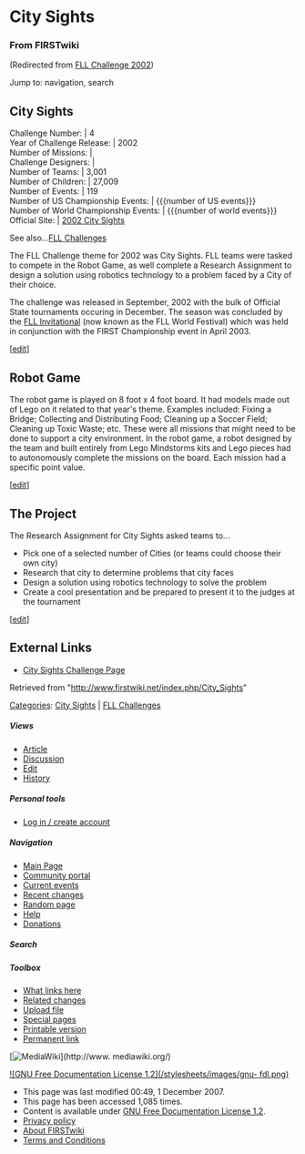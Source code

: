 # City Sights

### From FIRSTwiki

(Redirected from [FLL Challenge
2002](/index.php?title=FLL_Challenge_2002&redirect=no "FLL Challenge 2002" ))

Jump to: navigation, search

City Sights  
---  
Challenge Number: | 4  
Year of Challenge Release: | 2002  
Number of Missions: |  
Challenge Designers: |  
Number of Teams: | 3,001  
Number of Children: | 27,009  
Number of Events: | 119  
Number of US Championship Events: | {{{number of US events}}}  
Number of World Championship Events: | {{{number of world events}}}  
Official Site: | [2002 City
Sights](http://www.firstlegoleague.org/default.aspx?pid=7520
"http://www.firstlegoleague.org/default.aspx?pid=7520" )  
  
See also...[FLL Challenges](/index.php/FLL_Challenges "FLL Challenges" )

The FLL Challenge theme for 2002 was City Sights. FLL teams were tasked to
compete in the Robot Game, as well complete a Research Assignment to design a
solution using robotics technology to a problem faced by a City of their
choice.

The challenge was released in September, 2002 with the bulk of Official State
tournaments occuring in December. The season was concluded by the [FLL
Invitational](/index.php/FLL_World_Festival "FLL World Festival" ) (now known
as the FLL World Festival) which was held in conjunction with the FIRST
Championship event in April 2003.

[[edit](/index.php?title=City_Sights&action=edit&section=1 "Edit section:
Robot Game" )]

## Robot Game

The robot game is played on 8 foot x 4 foot board. It had models made out of
Lego on it related to that year's theme. Examples included: Fixing a Bridge;
Collecting and Distributing Food; Cleaning up a Soccer Field; Cleaning up
Toxic Waste; etc. These were all missions that might need to be done to
support a city environment. In the robot game, a robot designed by the team
and built entirely from Lego Mindstorms kits and Lego pieces had to
autonomously complete the missions on the board. Each mission had a specific
point value.

[[edit](/index.php?title=City_Sights&action=edit&section=2 "Edit section: The
Project" )]

## The Project

The Research Assignment for City Sights asked teams to...

  * Pick one of a selected number of Cities (or teams could choose their own city) 
  * Research that city to determine problems that city faces 
  * Design a solution using robotics technology to solve the problem 
  * Create a cool presentation and be prepared to present it to the judges at the tournament 

[[edit](/index.php?title=City_Sights&action=edit&section=3 "Edit section:
External Links" )]

## External Links

  * [City Sights Challenge Page](http://www.firstlegoleague.org/nobanner.aspx?pid=7520 "http://www.firstlegoleague.org/nobanner.aspx?pid=7520" )

Retrieved from "<http://www.firstwiki.net/index.php/City_Sights>"

[Categories](/index.php?title=Special:Categories&article=City_Sights
"Special:Categories" ): [City
Sights](/index.php?title=Category:City_Sights&action=edit "Category:City
Sights" ) | [FLL Challenges](/index.php/Category:FLL_Challenges "Category:FLL
Challenges" )

##### Views

  * [Article](/index.php/City_Sights)
  * [Discussion](/index.php/Talk:City_Sights)
  * [Edit](/index.php?title=City_Sights&action=edit)
  * [History](/index.php?title=City_Sights&action=history)

##### Personal tools

  * [Log in / create account](/index.php?title=Special:Userlogin&returnto=City_Sights)

[](/index.php/Main_Page "Main Page" )

##### Navigation

  * [Main Page](/index.php/Main_Page)
  * [Community portal](/index.php/FIRSTwiki:Community_portal)
  * [Current events](/index.php/Current_events)
  * [Recent changes](/index.php/Special:Recentchanges)
  * [Random page](/index.php/Special:Random)
  * [Help](/index.php/Help:Contents)
  * [Donations](/index.php/FIRSTwiki:Site_support)

##### Search



##### Toolbox

  * [What links here](/index.php/Special:Whatlinkshere/City_Sights)
  * [Related changes](/index.php/Special:Recentchangeslinked/City_Sights)
  * [Upload file](/index.php/Special:Upload)
  * [Special pages](/index.php/Special:Specialpages)
  * [Printable version](/index.php?title=City_Sights&printable=yes)
  * [Permanent link](/index.php?title=City_Sights&oldid=64546)

[![MediaWiki](/skins/common/images/poweredby_mediawiki_88x31.png)](http://www.
mediawiki.org/)

[![GNU Free Documentation License 1.2](/stylesheets/images/gnu-
fdl.png)](http://www.gnu.org/copyleft/fdl.html)

  * This page was last modified 00:49, 1 December 2007.
  * This page has been accessed 1,085 times.
  * Content is available under [GNU Free Documentation License 1.2](http://www.gnu.org/copyleft/fdl.html "http://www.gnu.org/copyleft/fdl.html" ).
  * [Privacy policy](/index.php/FIRSTwiki:Privacy_policy "FIRSTwiki:Privacy policy" )
  * [About FIRSTwiki](/index.php/FIRSTwiki:About "FIRSTwiki:About" )
  * [Terms and Conditions](/index.php/FIRSTwiki:Terms_and_conditions "FIRSTwiki:Terms and conditions" )

